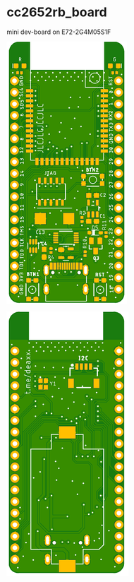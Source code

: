 # cc2652rb_board
mini dev-board on E72-2G4M05S1F

![Top layer](./cc2652rb_v3.1_top.png)

![Bottom layer](./cc2652rb_v3.1_bottom.png)
